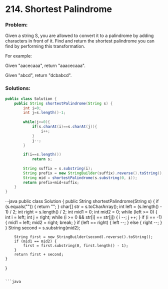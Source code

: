# 214. Shortest Palindrome

### Problem:

Given a string S, you are allowed to convert it to a palindrome by adding characters in front of it. Find and return the shortest palindrome you can find by performing this transformation.

For example:

Given "aacecaaa", return "aaacecaaa".

Given "abcd", return "dcbabcd".

### Solutions:

```java
public class Solution {
    public String shortestPalindrome(String s) {
        int i=0; 
        int j=s.length()-1;
     
        while(j>=0){
            if(s.charAt(i)==s.charAt(j)){
                i++;
            }
            j--;
        }
     
        if(i==s.length())
            return s;
     
        String suffix = s.substring(i);
        String prefix = new StringBuilder(suffix).reverse().toString();
        String mid = shortestPalindrome(s.substring(0, i));
        return prefix+mid+suffix;
    }
}
```

···java
public class Solution {
    public String shortestPalindrome(String s) {
        if (s.equals("")) {
            return "";
        }
        char[] str = s.toCharArray();
        int left = (s.length() - 1) / 2;
        int right = s.length() / 2;
        int mid1 = 0;
        int mid2 = 0;
        while (left >= 0) {
            int i = left;
            int j = right;
            while (i >= 0 && str[i] == str[j]) {
                i --;
                j ++;
            }
            if (i == -1) {
                mid1 = left;
                mid2 = right;
                break;
            }
            if (left == right) {
                left --;
            }
            else {
                right --;
            }
        }
        String second = s.substring(mid2);
        
        String first = new StringBuilder(second).reverse().toString();
        if (mid1 == mid2) {
            first = first.substring(0, first.length() - 1);
        }
        return first + second;
    }
}
```

```java

```